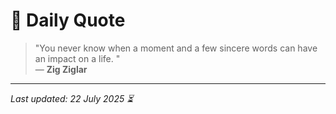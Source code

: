 # 📜 Daily Quote

> "You never know when a moment and a few sincere words can have an impact on a life.  "  
> — **Zig Ziglar**

---

_Last updated: 22 July 2025 ⏳_
